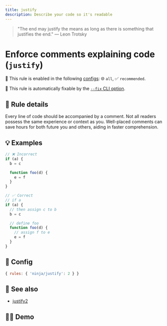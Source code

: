 ```yaml
---
title: justify
description: Describe your code so it's readable
---
```


<script setup lang="ts">
import CodeEditor from '../../.vitepress/theme/components/code-editor.vue';
import {ruleName, presetConfigs, initialText} from '../../src/sample-code/justify.js';
</script>

> "The end may justify the means as long as there is something that justifies
> the end." — Leon Trotsky

# Enforce comments explaining code (`justify`)

💼 This rule is enabled in the following [configs](/configs/): 🌐 `all`, ✅ `recommended`.

🔧 This rule is automatically fixable by the [`--fix` CLI option](https://eslint.org/docs/latest/user-guide/command-line-interface#--fix).

<!-- end auto-generated rule header -->

## 📖 Rule details

Every line of code should be accompanied by a comment. Not all readers possess
the same experience or context as you. Well-placed comments can save hours for
both future you and others, aiding in faster comprehension.

## 💡 Examples

```js
// ❌ Incorrect
if (a) {
  b = c

  function foo(d) {
    e = f
  }
}

// ✅ Correct
// if a
if (a) {
  // then assign c to b
  b = c

  // define foo
  function foo(d) {
    // assign f to e
    e = f
  }
}
```

## 🔧 Config

```js
{ rules: { 'ninja/justify': 2 } }
```

## 🔗 See also

- [justify2](/rules/justify2)

## 🧑‍💻 Demo

<CodeEditor :rule="ruleName" :text="initialText" :presetConfigs="presetConfigs" />
